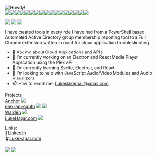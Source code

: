 ![Howdy!](https://github.com/LukeHagar/LukeHagar/blob/main/Hi!%20(864%20%C3%97%20286%20px).gif)  
 <img src="https://img.shields.io/badge/JavaScript-323330?style=for-the-badge&logo=javascript&logoColor=F7DF1E" /><img src="https://img.shields.io/badge/Python-FFD43B?style=for-the-badge&logo=python&logoColor=blue" /><img src="https://img.shields.io/badge/React-20232A?style=for-the-badge&logo=react&logoColor=61DAFB" /><img src="https://img.shields.io/badge/Svelte-4A4A55?style=for-the-badge&logo=svelte&logoColor=FF3E00"/><img src="https://img.shields.io/badge/Material%20UI-007FFF?style=for-the-badge&logo=mui&logoColor=white" /><img src="https://img.shields.io/badge/Nginx-009639?style=for-the-badge&logo=nginx&logoColor=white" /><img src="https://img.shields.io/badge/GitHub%20Pages-222222?style=for-the-badge&logo=GitHub%20Pages&logoColor=white" /><img src="https://img.shields.io/badge/Markdown-000000?style=for-the-badge&logo=markdown&logoColor=white" /><img src="https://img.shields.io/badge/Electron-2B2E3A?style=for-the-badge&logo=electron&logoColor=9FEAF9" /><img src="https://img.shields.io/badge/Postman-FF6C37?style=for-the-badge&logo=Postman&logoColor=white"/><img src="https://img.shields.io/badge/npm-CB3837?style=for-the-badge&logo=npm&logoColor=white" /><img src="https://img.shields.io/badge/VSCode-0078D4?style=for-the-badge&logo=visual%20studio%20code&logoColor=white" /><img src="https://img.shields.io/badge/sublime_text-%23575757.svg?&style=for-the-badge&logo=sublime-text&logoColor=important" /><img src="https://img.shields.io/badge/GitHub-100000?style=for-the-badge&logo=github&logoColor=white" /><img src="https://img.shields.io/badge/iTerm2-000000?style=for-the-badge&logo=iterm2&logoColor=white" /><img src="https://img.shields.io/badge/Hyper-000000?style=for-the-badge&logo=hyper&logoColor=white" /><img src="https://img.shields.io/badge/Vivaldi-EF3939?style=for-the-badge&logo=Vivaldi&logoColor=white" />

<img src="https://github-profile-summary-cards.vercel.app/api/cards/profile-details?username=lukehagar&theme=vue" />  
<img src="https://github-profile-summary-cards.vercel.app/api/cards/profile-details?username=luke-hagar-sp&theme=vue" />  

<img src="https://hits.seeyoufarm.com/api/count/incr/badge.svg?url=https%3A%2F%2Fgithub.com%2Flukehagar1212%2Fhit-counter" />

I have created tools in every role I have had from a PowerShell based Automated Active Directory group membership reporting tool to a Full Chrome extension written in react for cloud application troubleshooting

- 💬 Ask me about Cloud Applications and APIs
- 🔭 I’m currently working on an Electron and React Media Player Application using the Plex API
- 🌱 I’m currently learning Svelte, Electron, and React
- 🤔 I’m looking to help with JavaScript Audio/Video Modules and Audio Visualizers
- 📫 How to reach me: Lukeslakemail@gmail.com

Projects:  
 [Anchor](https://github.com/LukeHagar/Anchor "Anchor Chrome Extension") <img src="https://img.shields.io/lgtm/grade/javascript/github/LukeHagar/Anchor" />  
 [plex-api-oauth](https://github.com/LukeHagar/plex-api-oauth "Plex API JavaScript Module That Supports OAuth") <img src="https://img.shields.io/lgtm/grade/javascript/github/LukeHagar/plex-api-oauth" /> <img src="https://img.shields.io/npm/dw/plex-api-oauth" />  
 [Warden](https://github.com/LukeHagar/Warden "An Electron and React based Plex Music Player") <img src="https://img.shields.io/lgtm/grade/javascript/github/LukeHagar/Warden" />  
 [LukeHagar.com](https://github.com/LukeHagar/LukeHagar.com "My Website Repo - Hosted on Vercel") <img src="https://img.shields.io/lgtm/grade/javascript/github/LukeHagar/LukeHagar.com" />

Links:   
🔗[Linked In](https://www.linkedin.com/in/lukehagar/ "Luke Hagar's LinkedIn")  
🪴[LukeHagar.com](https://lukehagar.com/ "Luke Hagar's Website")  


<img src="https://activity-graph.herokuapp.com/graph?username=lukehagar&theme=minimal" />  
<img src="https://activity-graph.herokuapp.com/graph?username=luke-hagar-sp&theme=minimal" />  
